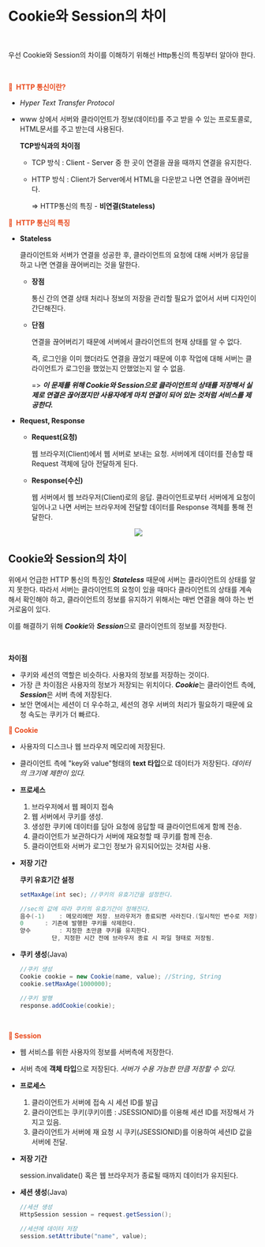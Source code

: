 #  Cookie와 Session의 차이

<br/>

우선 Cookie와 Session의 차이를 이해하기 위해선 Http통신의 특징부터 알아야 한다.

<br/>

<b style="color:#E94A1D">:fallen_leaf:&nbsp; HTTP 통신이란?</b>

- *Hyper Text Transfer Protocol*

- www 상에서 서버와 클라이언트가 정보(데이터)를 주고 받을 수 있는 프로토콜로, HTML문서를 주고 받는데 사용된다.

  

  **TCP방식과의 차이점**

  - TCP 방식 : Client - Server 중 한 곳이 연결을 끊을 때까지 연결을 유지한다.

  - HTTP 방식 : Client가 Server에서 HTML을 다운받고 나면 연결을 끊어버린다.

    => HTTP통신의 특징 - **비연결(Stateless)**



<b style="color:#E94A1D">:fallen_leaf:&nbsp; HTTP 통신의 특징</b>

- **Stateless**

  클라이언트와 서버가 연결을 성공한 후, 클라이언트의 요청에 대해 서버가 응답을 하고 나면 연결을 끊어버리는 것을 말한다.

  - **장점**

    통신 간의 연결 상태 처리나 정보의 저장을 관리할 필요가 없어서 서버 디자인이 간단해진다.

  - **단점**

    연결을 끊어버리기 때문에 서버에서 클라이언트의 현재 상태를 알 수 없다. 

    즉, 로그인을 이미 했더라도 연결을 끊었기 때문에 이후 작업에 대해 서버는 클라이언트가 로그인을 했었는지 안했었는지 알 수 없음.

    => ***이 문제를 위해 Cookie와 Session으로 클라이언트의 상태를 저장해서 실제로 연결은 끊어졌지만 사용자에게 마치 연결이 되어 있는 것처럼 서비스를 제공한다.***

- **Request, Response**

  - **Request(요청)**

    웹 브라우저(Client)에서 웹 서버로 보내는 요청. 서버에게 데이터를 전송할 때 Request 객체에 담아 전달하게 된다.

  - **Response(수신)**

    웹 서버에서 웹 브라우저(Client)로의 응답. 클라이언트로부터 서버에게 요청이 일어나고 나면 서버는 브라우저에 전달할 데이터를 Response 객체를 통해 전달한다.

  <div align="center"><img src="https://user-images.githubusercontent.com/33229855/70770180-c2a07780-1daf-11ea-9170-8b8fad493fbb.png" style="align:center"/></div>

  



## Cookie와 Session의 차이

 위에서 언급한 HTTP 통신의 특징인 ***Stateless*** 때문에 서버는 클라이언트의 상태를 알지 못한다. 따라서 서버는 클라이언트의 요청이 있을 때마다 클라이언트의 상태를 계속해서 확인해야 하고, 클라이언트의 정보를 유지하기 위해서는 매번 연결을 해야 하는 번거로움이 있다. 

 이를 해결하기 위해 ***Cookie***와 ***Session***으로 클라이언트의 정보를 저장한다.

<br/>

**차이점**

- 쿠키와 세션의 역할은 비슷하다. 사용자의 정보를 저장하는 것이다.
- 가장 큰 차이점은 사용자의 정보가 저장되는 위치이다. ***Cookie***는 클라이언트 측에, ***Session***은 서버 측에 저장된다.
- 보안 면에서는 세션이 더 우수하고, 세션의 경우 서버의 처리가 필요하기 때문에 요청 속도는 쿠키가 더 빠르다.



<b style="color:#E94A1D">:fallen_leaf:&nbsp;Cookie</b>

- 사용자의 디스크나 웹 브라우저 메모리에 저장된다.

- 클라이언트 측에 "key와 value"형태의 **text 타입**으로 데이터가 저장된다. *데이터의 크기에 제한이 있다.*

- **프로세스**

  1. 브라우저에서 웹 페이지 접속
  2. 웹 서버에서 쿠키를 생성.
  3. 생성한 쿠키에 데이터를 담아 요청에 응답할 때 클라이언트에게 함께 전송.
  4. 클라이언트가 보관하다가 서버에 재요청할 때 쿠키를 함께 전송.
  5. 클라이언트와 서버가 로그인 정보가 유지되어있는 것처럼 사용.

- **저장 기간**

  **쿠키 유효기간 설정**

  ```java
  setMaxAge(int sec); //쿠키의 유효기간을 설정한다.
  
  //sec의 값에 따라 쿠키의 유효기간이 정해진다.
  음수(-1)	: 메모리에만 저장. 브라우저가 종료되면 사라진다.(일시적인 변수로 저장)
  0		 : 기존에 발행한 쿠키를 삭제한다.
  양수		: 지정한 초만큼 쿠키를 유지한다.
      	   단, 지정한 시간 전에 브라우저 종료 시 파일 형태로 저장됨.
  ```

- **쿠키 생성**(Java)

  ```java
  //쿠키 생성
  Cookie cookie = new Cookie(name, value); //String, String
  cookie.setMaxAge(1000000);
  
  //쿠키 발행
  response.addCookie(cookie);
  ```



<br/>

<b style="color:#E94A1D">:fallen_leaf:&nbsp;Session</b>

- 웹 서비스를 위한 사용자의 정보를 <span class="evidence">서버측</span>에 저장한다.

- 서버 측에 **객체 타입**으로 저장된다. *서버가 수용 가능한 만큼 저장할 수 있다.*

- **프로세스**

  1. 클라이언트가 서버에 접속 시 세션 ID를 발급
  2. 클라이언트는 쿠키(쿠키이름 : JSESSIONID)를 이용해 세션 ID를 저장해서 가지고 있음.
  3. 클라이언트가 서버에 재 요청 시 쿠키(JSESSIONID)를 이용하여 세션ID 값을 서버에 전달.

- **저장 기간** 

  session.invalidate() 혹은 웹 브라우저가 종료될 때까지 데이터가 유지된다.

- **세션 생성**(Java)

  ```java
  //세션 생성
  HttpSession session = request.getSession();
  
  //세션에 데이터 저장
  session.setAttribute("name", value);
  ```

<br/>





